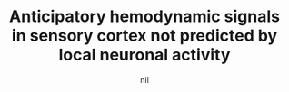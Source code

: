 ---
title: "Anticipatory hemodynamic signals in sensory cortex not predicted by local neuronal activity"
project_id: 
date: nil
conference_id: ""
presenters:
   - peter_bandettini
summary: "Journal Club for fMRI discussion group"
file: /assets/presentations/
filename: 
layout: presentation
---